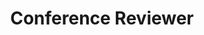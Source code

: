 ---
title: Conference Reviewer
items:
  - organization: Conference on Neural Information Processing Systems (**NeurIPS**)
    date: 
  - organization: International Conference on Machine Learning (**ICML**)
    date: 
  - organization: International Conference on Learning Representations (**ICLR**)
    date: 
  - organization: AAAI Conference on Artificial Intelligence (**AAAI**)
    date: 
  - organization: International Joint Conference on Artificial Intelligence (**IJCAI**)
    date: 
  - organization: Annual Meeting of the Association for Computational Linguistics (**ACL**)
    date: 
  - organization: Conference on Empirical Methods in Natural Language Processing (**EMNLP**)
    date: 
  - organization: IEEE International Conference on Acoustics, Speech, and Signal Processing (**ICASSP**)
    date: 
  - organization: Learning on Graphs Conference (**LoG**)
    date: 
weight: 20
_build:
  render: false
  list: true
---